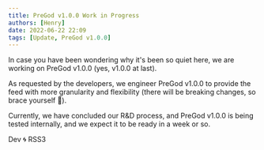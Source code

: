 ```yaml
---
title: PreGod v1.0.0 Work in Progress
authors: [Henry]
date: 2022-06-22 22:09
tags: [Update, PreGod v1.0.0]
---
```


In case you have been wondering why it's been so quiet here, we are working on PreGod v1.0.0 (yes, v1.0.0 at last).

As requested by the developers, we engineer PreGod v1.0.0 to provide the feed with more granularity and flexibility (there will be breaking changes, so brace yourself 💺).

Currently, we have concluded our R&D process, and PreGod v1.0.0 is being tested internally, and we expect it to be ready in a week or so.

Dev 🌀 RSS3
